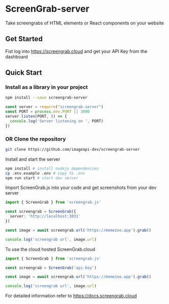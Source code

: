 # ScreenGrab-server

Take screengrabs of HTML elements or React components on your website

## Get Started

Fist log into https://screengrab.cloud and get your API Key from the dashboard

## Quick Start

### Install as a library in your project

```sh
npm install --save screengrab-server
```

```js
const server = require("screengrab-server")
const PORT = process.env.PORT || 3000
server.listen(PORT, () => {
  console.log('Server listening on ', PORT)
})
```

### OR Clone the repository

```sh
git clone https://github.com/imageapi-dev/screengrab-server
```

Install and start the server

```sh
npm install # install nodejs dependencies
cp .env.example .env # copy to .env
npm run start # start dev server
```

Import ScreenGrab.js into your code and get screenshots from your dev server

```ts
import { ScreenGrab } from 'screengrab.js'

const screengrab = ScreenGrab({
  server: 'http://localhost:3031'
})

const image = await screengrab.url('https://memezoo.app').grab()

console.log('screengrab url', image.url)

```

To use the cloud hosted ScreenGrab.cloud

```ts
import { ScreenGrab } from 'screengrab.js'

const screengrab = ScreenGrab('api-key')

const image = await screengrab.url('https://memezoo.app').grab()

console.log('screengrab url', image.url)

```

For detailed information refer to https://docs.screengrab.cloud 